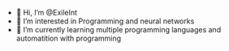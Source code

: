 - 👋 Hi, I’m @ExileInt
- 👀 I’m interested in Programming and neural networks
- 🌱 I’m currently learning multiple programming languages and automatition with programming

